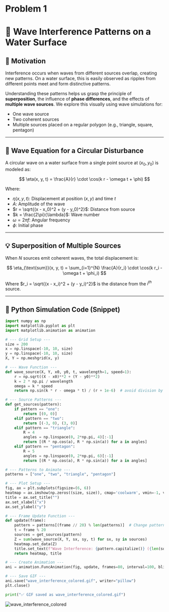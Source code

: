 # Problem 1 
# 🌊 Wave Interference Patterns on a Water Surface

## 📌 Motivation

Interference occurs when waves from different sources overlap, creating new patterns. On a water surface, this is easily observed as ripples from different points meet and form distinctive patterns.

Understanding these patterns helps us grasp the principle of **superposition**, the influence of **phase differences**, and the effects of **multiple wave sources**. We explore this visually using wave simulations for:

- One wave source  
- Two coherent sources  
- Multiple sources placed on a regular polygon (e.g., triangle, square, pentagon)

---

## 📐 Wave Equation for a Circular Disturbance

A circular wave on a water surface from a single point source at $(x_0, y_0)$ is modeled as:

$$
\eta(x, y, t) = \frac{A}{r} \cdot \cos(k r - \omega t + \phi)
$$

Where:

- $\eta(x, y, t)$: Displacement at position $(x, y)$ and time $t$
- $A$: Amplitude of the wave
- $r = \sqrt{(x - x_0)^2 + (y - y_0)^2}$: Distance from source
- $k = \frac{2\pi}{\lambda}$: Wave number
- $\omega = 2\pi f$: Angular frequency
- $\phi$: Initial phase

---

## 💡 Superposition of Multiple Sources

When $N$ sources emit coherent waves, the total displacement is:

$$
\eta_{\text{sum}}(x, y, t) = \sum_{i=1}^{N} \frac{A}{r_i} \cdot \cos(k r_i - \omega t + \phi_i)
$$

Where $r_i = \sqrt{(x - x_i)^2 + (y - y_i)^2}$ is the distance from the $i^{th}$ source.

---

## 🧪 Python Simulation Code (Snippet)

```python
import numpy as np
import matplotlib.pyplot as plt
import matplotlib.animation as animation

# --- Grid Setup ---
size = 200
x = np.linspace(-10, 10, size)
y = np.linspace(-10, 10, size)
X, Y = np.meshgrid(x, y)

# --- Wave Function ---
def wave_source(X, Y, x0, y0, t, wavelength=1, speed=1):
    r = np.sqrt((X - x0)**2 + (Y - y0)**2)
    k = 2 * np.pi / wavelength
    omega = k * speed
    return np.sin(k * r - omega * t) / (r + 1e-6)  # avoid division by zero

# --- Source Patterns ---
def get_sources(pattern):
    if pattern == "one":
        return [(0, 0)]
    elif pattern == "two":
        return [(-3, 0), (3, 0)]
    elif pattern == "triangle":
        R = 4
        angles = np.linspace(0, 2*np.pi, 4)[:-1]
        return [(R * np.cos(a), R * np.sin(a)) for a in angles]
    elif pattern == "pentagon":
        R = 5
        angles = np.linspace(0, 2*np.pi, 6)[:-1]
        return [(R * np.cos(a), R * np.sin(a)) for a in angles]

# --- Patterns to Animate ---
patterns = ["one", "two", "triangle", "pentagon"]

# --- Plot Setup ---
fig, ax = plt.subplots(figsize=(6, 6))
heatmap = ax.imshow(np.zeros((size, size)), cmap='coolwarm', vmin=-1, vmax=1, extent=(-10, 10, -10, 10))
title = ax.set_title("")
ax.set_xlabel("x")
ax.set_ylabel("y")

# --- Frame Update Function ---
def update(frame):
    pattern = patterns[(frame // 20) % len(patterns)]  # Change pattern every 20 frames
    t = frame % 20
    sources = get_sources(pattern)
    Z = sum(wave_source(X, Y, sx, sy, t) for sx, sy in sources)
    heatmap.set_data(Z)
    title.set_text(f"Wave Interference: {pattern.capitalize()} ({len(sources)} source{'s' if len(sources) > 1 else ''})")
    return heatmap, title

# --- Create Animation ---
ani = animation.FuncAnimation(fig, update, frames=80, interval=100, blit=False)

# --- Save GIF ---
ani.save("wave_interference_colored.gif", writer="pillow")
plt.close()

print("✅ GIF saved as wave_interference_colored.gif")
```
![wave_interference_colored](https://github.com/user-attachments/assets/63909aaf-fe77-4e8a-b76f-f5561ae9b824)



